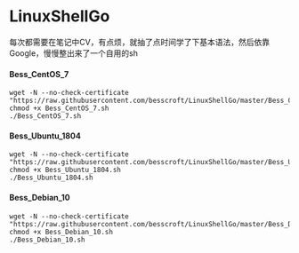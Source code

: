 # LinuxShellGo
每次都需要在笔记中CV，有点烦，就抽了点时间学了下基本语法，然后依靠Google，慢慢整出来了一个自用的sh

#### Bess_CentOS_7

```shell
wget -N --no-check-certificate "https://raw.githubusercontent.com/besscroft/LinuxShellGo/master/Bess_CentOS_7.sh"
chmod +x Bess_CentOS_7.sh
./Bess_CentOS_7.sh
```

#### Bess_Ubuntu_1804

```shell
wget -N --no-check-certificate "https://raw.githubusercontent.com/besscroft/LinuxShellGo/master/Bess_Ubuntu_1804.sh"
chmod +x Bess_Ubuntu_1804.sh
./Bess_Ubuntu_1804.sh
```

#### Bess_Debian_10

```shell
wget -N --no-check-certificate "https://raw.githubusercontent.com/besscroft/LinuxShellGo/master/Bess_Debian_10.sh"
chmod +x Bess_Debian_10.sh
./Bess_Debian_10.sh
```